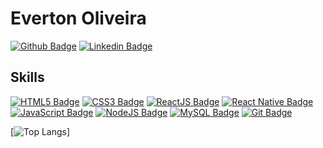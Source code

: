 # Everton Oliveira

[![Github Badge](https://img.shields.io/badge/-Github-000?style=for-the-badge&logo=Github&logoColor=white&?link=https://github.com/tonoliveira96)](https://github.com/tonoliveira96)
[![Linkedin Badge](https://img.shields.io/badge/-LinkedIn-blue?style=for-the-badge&logo=Linkedin&logoColor=white&link=https://www.linkedin.com/in/tonoliveira96/)](https://www.linkedin.com/in/tonoliveira96/)
## Skills
[![HTML5 Badge](https://img.shields.io/badge/HTML5-skill-%23E34F26?style=pastic&logo=HTML5&logoColor=white/)]()
[![CSS3 Badge](https://img.shields.io/badge/CSS3-skill-%231572B6?style=pastic&logo=CSS3&logoColor=white/)]()
[![ReactJS Badge](https://img.shields.io/badge/ReactJS-skill-%2361DAFB?style=pastic&logo=React&logoColor=white/)]()
[![React Native Badge](https://img.shields.io/badge/React%20Native-skill-%230088CC?style=pastic&logo=React&logoColor=white/)]()
[![JavaScript Badge](https://img.shields.io/badge/JavaScript-skill-%23F7DF1E?style=pastic&logo=JavaScript&logoColor=white/)]()
[![NodeJS Badge](https://img.shields.io/badge/NodeJS-skill-%23339933?style=pastic&logo=Node.js&logoColor=white/)]()
[![MySQL Badge](https://img.shields.io/badge/MySQL-skill-%234479A1?style=pastic&logo=MySQL&logoColor=white/)]()
[![Git Badge](https://img.shields.io/badge/Git-skill-%23F05032?style=pastic&logo=Git&logoColor=white/)]()

[![Top Langs](https://github-readme-stats.vercel.app/api/top-langs/?username=tonoliveira96)]

<!--
**tonoliveira96/tonoliveira96** is a ✨ _special_ ✨ repository because its `README.md` (this file) appears on your GitHub profile.

Here are some ideas to get you started:

- 🔭 I’m currently working on ...
- 🌱 I’m currently learning ...
- 👯 I’m looking to collaborate on ...
- 🤔 I’m looking for help with ...
- 💬 Ask me about ...
- 📫 How to reach me: ...
- 😄 Pronouns: ...
- ⚡ Fun fact: ...
